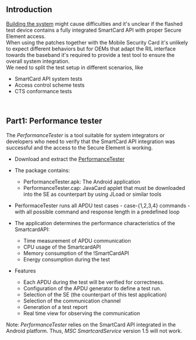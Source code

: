 ## Introduction ##

[Building the system](BuildingTheSystem.md) might cause difficulties and it's unclear if the flashed test device contains a fully integrated SmartCard API with proper Secure Element access.<br />
When using the patches together with the Mobile Security Card it's unlikely to expect different behaviors but for OEMs that adapt the RIL interface towards the baseband it's required to provide a test tool to ensure the overall system integration.<br />
We need to split the test setup in different scenarios, like
  * SmartCard API system tests
  * Access control scheme tests
  * CTS conformance tests
<br />


## Part1: Performance tester ##

The _PerformanceTester_ is a tool suitable for system integrators or developers who need to verify that the SmartCard API integration was successful and the access to the Secure Element is working.
  * Download and extract the [PerformanceTester](https://code.google.com/p/seek-for-android/downloads/detail?name=PerformanceTester-1_3_0.tgz&can=2&q=)

  * The package contains:
    * PerformanceTester.apk: The Android application
    * PerformanceTester.cap: JavaCard applet that must be downloaded into the SE as counterpart by using JLoad or similar tools

  * PerformaceTester runs all APDU test cases - case-{1,2,3,4} commands - with all possible command and response length in a predefined loop

  * The application determines the performance characteristics of the SmartcardAPI:
    * Time measurement of APDU communication
    * CPU usage of the SmartcardAPI
    * Memory consumption of the !SmartCardAPI
    * Energy consumption during the test

  * Features
    * Each APDU during the test will be verified for correctness.
    * Configuration of the APDU generator to define a test run.
    * Selection of the SE (the counterpart of this test application)
    * Selection of the communication channel
    * Generation of a test report
    * Real time view for observing the communication

Note: _PerformanceTester_ relies on the SmartCard API integrated in the Android platform. Thus, _MSC SmartcardService_ version 1.5 will not work.
